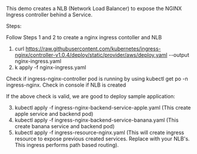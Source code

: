 This demo creates a NLB (Network Load Balancer) to expose the NGINX Ingress controller behind a Service.

Steps:

Follow Steps 1 and 2 to create a nginx ingress contoller and NLB

1) curl  https://raw.githubusercontent.com/kubernetes/ingress-nginx/controller-v1.0.4/deploy/static/provider/aws/deploy.yaml --output nginx-ingress.yaml
2) k apply -f nginx-ingress.yaml

Check if ingress-nginx-controller pod is running by using kubectl get po -n ingress-nginx.
Check in console if NLB is created

If the above check is valid, we are good to deploy sample application:

3) kubectl apply -f ingress-nginx-backend-service-apple.yaml (This create apple service and backend pod)
4) kubectl apply -f ingress-nginx-backend-service-banana.yaml (This create banana service and backend pod)
5) kubectl apply -f ingress-resource-nginx.yaml (This will create ingress resource to expose previous created services. Replace <NLB-DNS-NAME> with your NLB's.
  This ingress performs path based routing).
